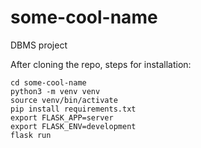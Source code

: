# some-cool-name
DBMS project

After cloning the repo, steps for installation:
```
cd some-cool-name
python3 -m venv venv
source venv/bin/activate
pip install requirements.txt
export FLASK_APP=server
export FLASK_ENV=development
flask run
```
